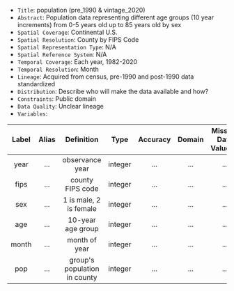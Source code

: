 -   `Title`: population (pre_1990 & vintage_2020)
-   `Abstract`: Population data representing different age groups (10 year increments) from 0-5 years old up to 85 years old by sex
-   `Spatial Coverage`: Continental U.S.
-   `Spatial Resolution`: County by FIPS Code
-   `Spatial Representation Type`: N/A
-   `Spatial Reference System`: N/A
-   `Temporal Coverage`: Each year, 1982-2020
-   `Temporal Resolution`: Month
-   `Lineage`: Acquired from census, pre-1990 and post-1990 data standardized
-   `Distribution`: Describe who will make the data available and how?
-   `Constraints`: Public domain
-   `Data Quality`: Unclear lineage
-   `Variables`:

| Label | Alias | Definition | Type | Accuracy | Domain | Missing Data Value(s) | Missing Data Frequency |
|:-------:|:-------:|:-------:|:-------:|:-------:|:-------:|:-------:|:-------:|
| year | ... | observance year | integer | ... | ... | ... | ... |
| fips | ... | county FIPS code | integer | ... | ... | ... | ... |
| sex | ... | 1 is male, 2 is female | integer | ... | ... | ... | ... |
| age | ... | 10-year age group | integer | ... | ... | ... | ... |
| month | ... | month of year | integer | ... | ... | ... | ... |
| pop | ... | group's population in county | integer | ... | ... | ... | ... |
